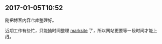 ## 2017-01-05T10:52

刚把博客内容仓库整理好。

近期工作有些忙，只能抽时间整理 [marksite](https://github.com/cnlon/marksite) 了，所以网站更要等一段时间才能上线。
